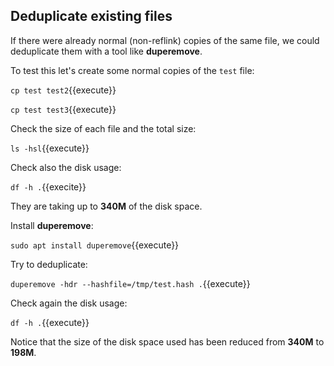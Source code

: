 ## Deduplicate existing files

If there were already normal (non-reflink) copies of the same file, we
could deduplicate them with a tool like **duperemove**.

To test this let's create some normal copies of the `test` file:

`cp test test2`{{execute}}

`cp test test3`{{execute}}

Check the size of each file and the total size:

`ls -hsl`{{execute}}

Check also the disk usage:

`df -h .`{{execite}}

They are taking up to **340M** of the disk space.

Install **duperemove**:

`sudo apt install duperemove`{{execute}}

Try to deduplicate:

`duperemove -hdr --hashfile=/tmp/test.hash .`{{execute}}

Check again the disk usage:

`df -h .`{{execute}}

Notice that the size of the disk space used has been reduced from
**340M** to **198M**.
